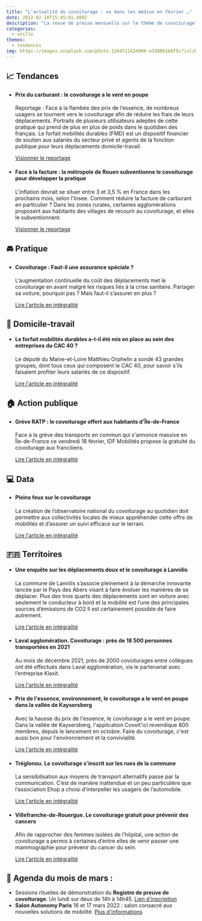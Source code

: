```yaml
---
title: "L’actualité du covoiturage : vu dans les médias en février …"
date: 2022-02-10T15:45:01.489Z
description: "La revue de presse mensuelle sur le thème de covoiturage"
categories:
  - veille
themes:
  - tendances
img: https://images.unsplash.com/photo-1504711434969-e33886168f5c?ixlib=rb-1.2.1&ixid=MnwxMjA3fDB8MHxwaG90by1wYWdlfHx8fGVufDB8fHx8&auto=format&fit=crop&w=870&q=80
---
```


## 📈 Tendances 

- #### Prix du carburant : le covoiturage a le vent en poupe
  Reportage : Face à la flambée des prix de l’essence, de nombreux usagers se tournent vers le covoiturage afin de réduire les frais de leurs déplacements.
  Portraits de plusieurs utilisateurs adeptes de cette pratique qui prend de plus en plus de poids dans le quotidien des français. 
  Le forfait mobilités durables (FMD) est un dispositif financier de soutien aux salariés du secteur privé et agents de la fonction publique pour leurs déplacements domicile-travail.

  [Visionner le reportage](https://www.tf1.fr/tf1/jt-20h/videos/prix-du-carburant-le-covoiturage-a-le-vent-en-poupe-79845814.html)

- #### Face à la facture : la métropole de Rouen subventionne le covoiturage pour développer la pratique
  L'inflation devrait se situer entre 3 et 3,5 % en France dans les prochains mois, selon l'Insee. Comment réduire la facture de carburant en particulier ? Dans les zones rurales, certaines agglomérations proposent aux habitants des villages de recourir au covoiturage, et elles le subventionnent.

  [Visionner le reportage](https://www.francetvinfo.fr/economie/transports/covoiturage/face-a-la-facture-la-metropole-de-rouen-subventionne-le-covoiturage-pour-developper-la-pratique_4950414.html)

## 🚘 Pratique

- ####  Covoiturage : Faut-il une assurance spéciale ?
  L’augmentation continuelle du coût des déplacements met le covoiturage en avant malgré les risques liés à la crise sanitaire. Partager sa voiture, pourquoi pas ? Mais faut-il s’assurer en plus ?

  [Lire l'article en intégralité](https://www.leprogres.fr/magazine-automobile/2022/02/09/covoiturage-faut-il-une-assurance-speciale)

## 💼 Domicile-travail 

- #### Le forfait mobilités durables a-t-il été mis en place au sein des entreprises du CAC 40 ?

  Le député du Maine-et-Loire Matthieu Orphelin a sondé 43 grandes groupes, dont tous ceux qui composent le CAC 40, pour savoir s'ils faisaient profiter leurs salariés de ce dispositif.

  [Lire l'article en intégralité](https://www.20minutes.fr/planete/3229895-20220208-transports-forfait-mobilites-durables-mis-place-sein-entreprises-cac-40?utm_campaign=Le%20Concentré%20Vélo%20ˏˋ🍋🚲ˎˊ%20%E2%80%8F&utm_medium=email&utm_source=Revue%20newsletter)

## 🏠 Action publique

- #### Grève RATP : le covoiturage offert aux habitants d'Île-de-France
  Face à la grève des transports en commun qui s'annonce massive en Île-de-France ce vendredi 18 février, IDF Mobilités propose la gratuité du covoiturage aux franciliens.

  [Lire l'article en intégralité](https://actu.fr/societe/greve-ratp-le-covoiturage-offert-aux-habitants-d-ile-de-france_48778345.html)

## 💻 Data

- #### Pleins feux sur le covoiturage
  La création de l’observatoire national du covoiturage au quotidien doit permettre aux collectivités locales de mieux appréhender cette offre de mobilités et d’assurer un suivi efficace sur le terrain.

  [Lire l'article en intégralité](https://www.lagazettedescommunes.com/788779/pleins-feux-sur-le-covoiturage/)

## 🇫🇷 Territoires 

- #### Une enquête sur les déplacements doux et le covoiturage à Lannilis

  La commune de Lannilis s’associe pleinement à la démarche innovante lancée par le Pays des Abers visant à faire évoluer les manières de se déplacer. Plus des trois quarts des déplacements sont en voiture avec seulement le conducteur à bord et la mobilité est l’une des principales sources d’émissions de CO2 Il est certainement possible de faire autrement.

  [Lire l'article en intégralité](https://www.letelegramme.fr/finistere/lannilis/une-enquete-sur-les-deplacements-doux-et-le-covoiturage-a-lannilis-21-02-2022-12925947.php)

- #### Laval agglomération. Covoiturage : près de 18 500 personnes transportées en 2021
  Au mois de décembre 2021, près de 2000 covoiturages entre collègues ont été effectués dans Laval agglomération, via le partenariat avec l’entreprise Klaxit.

  [Lire l'article en intégralité](https://www.ouest-france.fr/pays-de-la-loire/laval-53000/laval-agglomeration-covoiturage-pres-de-18-500-personnes-transportees-en-2021-8c810dea-82b6-11ec-9ba3-2e77758d00f9)

- #### Prix de l'essence, environnement, le covoiturage a le vent en poupe dans la vallée de Kaysersberg
  Avec la hausse du prix de l'essence, le covoiturage a le vent en poupe. Dans la vallée de Kaysersberg, l'application Covoit'ici revendique 800 membres, depuis le lancement en octobre. Faire du covoiturage, c'est aussi bon pour l'environnement et la convivialité.

  [Lire l'article en intégralité](https://www.francebleu.fr/infos/societe/prix-de-l-essence-environnement-le-covoiturage-a-le-vent-en-poupe-dans-la-vallee-de-kaysersberg-1644342792)

- #### Tréglonou. Le covoiturage s’inscrit sur les rues de la commune
  La sensibilisation aux moyens de transport alternatifs passe par la communication. C’est de manière inattendue et un peu particulière que l’association Ehop a choisi d’interpeller les usagers de l’automobile.

  [Lire l'article en intégralité](https://www.ouest-france.fr/bretagne/treglonou-29870/le-covoiturage-sinscrit-sur-les-rues-de-la-commune-3851c104-18f8-4797-9db7-cb5012027b57)

- #### Villefranche-de-Rouergue. Le covoiturage gratuit pour prévenir des cancers
  Afin de rapprocher des femmes isolées de l’hôpital, une action de covoiturage a permis à certaines d’entre elles de venir passer une mammographie pour prévenir du cancer du sein.

  [Lire l'article en intégralité](https://www.ladepeche.fr/2022/02/13/le-covoiturage-gratuit-pour-prevenir-des-cancers-10107266.php)

## 📅 Agenda du mois de mars :
- Sessions rituelles de démonstration du **Registre de preuve de covoiturage**. Un lundi sur deux de 14h à 14h45. 
  [Lien d’inscription](https://app.livestorm.co/dinum-12/demo-hedbo-du-rpc?type=detailed)
- **Salon Autonomy Paris** 16 et 17 mars 2022 : salon consacré aux nouvelles solutions de mobilité.
  [Plus d'informations](https://www.autonomy.paris) 






